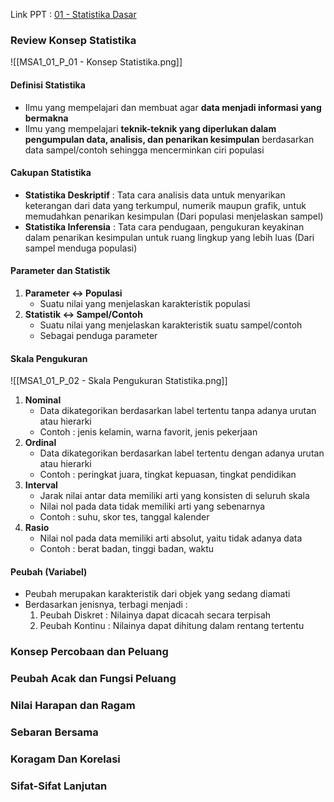 Link PPT : [01 - Statistika Dasar](https://drive.google.com/file/d/1tCgEMpIE5leACtMUUVY4xXSjezc1Ri3R/view?usp=drive_link)
### Review Konsep Statistika

![[MSA1_01_P_01 - Konsep Statistika.png]]

#### Definisi Statistika

- Ilmu yang mempelajari dan membuat agar **data menjadi informasi yang bermakna**
- Ilmu yang mempelajari **teknik-teknik yang diperlukan dalam pengumpulan data, analisis, dan penarikan kesimpulan** berdasarkan data sampel/contoh sehingga mencerminkan ciri populasi

#### Cakupan Statistika

- **Statistika Deskriptif** : Tata cara analisis data untuk menyarikan keterangan dari data yang terkumpul, numerik maupun grafik, untuk memudahkan penarikan kesimpulan (Dari populasi menjelaskan sampel)
- **Statistika Inferensia** : Tata cara pendugaan, pengukuran keyakinan dalam penarikan kesimpulan untuk ruang lingkup yang lebih luas (Dari sampel menduga populasi)

#### Parameter dan Statistik

1. **Parameter <-> Populasi**
	- Suatu nilai yang menjelaskan karakteristik populasi
2. **Statistik <-> Sampel/Contoh**
	- Suatu nilai yang menjelaskan karakteristik suatu sampel/contoh
	- Sebagai penduga parameter

#### Skala Pengukuran

![[MSA1_01_P_02 - Skala Pengukuran Statistika.png]]

1. **Nominal** 
	- Data dikategorikan berdasarkan label tertentu tanpa adanya urutan atau hierarki
	- Contoh : jenis kelamin, warna favorit, jenis pekerjaan
2. **Ordinal**
	- Data dikategorikan berdasarkan label tertentu dengan adanya urutan atau hierarki
	- Contoh : peringkat juara, tingkat kepuasan, tingkat pendidikan
3. **Interval**
	- Jarak nilai antar data memiliki arti yang konsisten di seluruh skala
	- Nilai nol pada data tidak memiliki arti yang sebenarnya
	- Contoh : suhu, skor tes, tanggal kalender
4. **Rasio**
	- Nilai nol pada data memiliki arti absolut, yaitu tidak adanya data
	- Contoh : berat badan, tinggi badan, waktu

#### Peubah (Variabel)

- Peubah merupakan karakteristik dari objek yang sedang diamati
- Berdasarkan jenisnya, terbagi menjadi :
	1. Peubah Diskret : Nilainya dapat dicacah secara terpisah
	2. Peubah Kontinu : Nilainya dapat dihitung dalam rentang tertentu

### Konsep Percobaan dan Peluang

### Peubah Acak dan Fungsi Peluang

### Nilai Harapan dan Ragam

### Sebaran Bersama

### Koragam Dan Korelasi

### Sifat-Sifat Lanjutan


